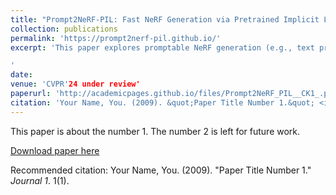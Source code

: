 ```yaml
---
title: "Prompt2NeRF-PIL: Fast NeRF Generation via Pretrained Implicit Latent"
collection: publications
permalink: 'https://prompt2nerf-pil.github.io/'
excerpt: 'This paper explores promptable NeRF generation (e.g., text prompt or single image prompt) for direct conditioning and fast generation of NeRF parameters for the underlying 3D scenes, thus undoing complex intermediate steps while providing full 3D generation with conditional control. Unlike previous diffusion-CLIP-based pipelines that involve tedious per-prompt optimizations, Prompt2NeRF-PIL is capable of generating a variety of 3D objects with a single forward pass, leveraging a pre-trained implicit latent space of NeRF parameters. Furthermore, in zero-shot tasks, our experiments demonstrate that the NeRFs produced by our method serve as semantically informative initializations, significantly accelerating the inference process of existing prompt-to-NeRF methods. Specifically, we will show that our approach speeds up the text-to-NeRF model DreamFusion and the 3D reconstruction speed of the image-to-NeRF method Zero-1-to-3 by 3 to 5 times.

'
date: 
venue: 'CVPR'24 under review'
paperurl: 'http://academicpages.github.io/files/Prompt2NeRF_PIL__CK1_.pdf'
citation: 'Your Name, You. (2009). &quot;Paper Title Number 1.&quot; <i>Journal 1</i>. 1(1).'
---
```

This paper is about the number 1. The number 2 is left for future work.

[Download paper here](http://academicpages.github.io/files/Prompt2NeRF_PIL__CK1_.pdf)

Recommended citation: Your Name, You. (2009). "Paper Title Number 1." <i>Journal 1</i>. 1(1).